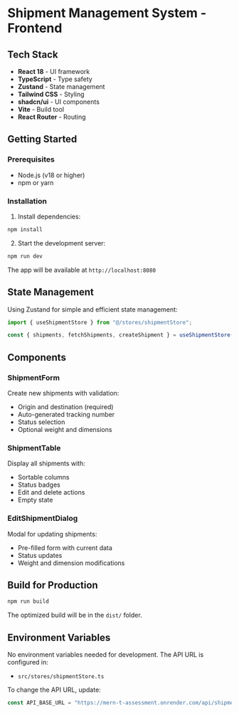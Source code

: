 # Shipment Management System - Frontend

## Tech Stack
- **React 18** - UI framework
- **TypeScript** - Type safety
- **Zustand** - State management
- **Tailwind CSS** - Styling
- **shadcn/ui** - UI components
- **Vite** - Build tool
- **React Router** - Routing

## Getting Started
### Prerequisites
- Node.js (v18 or higher)
- npm or yarn

### Installation
1. Install dependencies:
```bash
npm install
```

2. Start the development server:
```bash
npm run dev
```

The app will be available at `http://localhost:8080`

## State Management
Using Zustand for simple and efficient state management:

```typescript
import { useShipmentStore } from "@/stores/shipmentStore";

const { shipments, fetchShipments, createShipment } = useShipmentStore();
```

## Components

### ShipmentForm
Create new shipments with validation:
- Origin and destination (required)
- Auto-generated tracking number
- Status selection
- Optional weight and dimensions

### ShipmentTable
Display all shipments with:
- Sortable columns
- Status badges
- Edit and delete actions
- Empty state

### EditShipmentDialog
Modal for updating shipments:
- Pre-filled form with current data
- Status updates
- Weight and dimension modifications

## Build for Production

```bash
npm run build
```

The optimized build will be in the `dist/` folder.

## Environment Variables

No environment variables needed for development. The API URL is configured in:
- `src/stores/shipmentStore.ts`

To change the API URL, update:
```typescript
const API_BASE_URL = "https://mern-t-assessment.onrender.com/api/shipments"; //"http://localhost:5000/api/shipments";;
```
